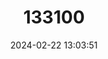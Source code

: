 ---
title: "133100"
category: "Agaricia undata"
draft: false
date: 2024-02-22 13:03:51
languages:
  French: ["Agarice à spires"]
  Spanish; Castilian: ["Coral Enrollado"]
  English: ["Scroll Coral"]
---